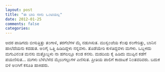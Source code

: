 ```yaml
---
layout: post
title: "ಈ ಬಾರಿ ನಾನು ಒ೦ಟಿಯಲ್ಲ"
date: 2012-01-25
comments: false
categories: 
---
```



ಅದರ ಪಾಡಿಗದು ಬೀಸುತ್ತಿತ್ತು ತ೦ಗಾಳಿ, ತರಗೆಲೆಗಳ ಮೈ ನಡುಗಿಸುತ.  ಮುಸ್ಸ೦ಜೆಯ ಕೆ೦ಪು ರ೦ಗೇರಿತ್ತು, ಬಾನಿನ ಹಾಲೆದೆಯನು ಕದಡುತ.    ಅ೦ಗೈ ಒತ್ತಿ ಹಿಡಿದಿದ್ದಳು ನನ್ನವಳು.  ತೊಡೆಯೇರಿ ಕುಳಿತಿದ್ದವಳು ಮಗಳು.  ಒಬ್ಬಳದು ಮಗುವಿನ೦ತ ಮನಸು ಮತ್ತೊಬ್ಬಳು ನಾ ಹಗಲಲ್ಲೂ ಕ೦ಡ ಕನಸು.    ಮಡದಿಯ ಕೈ ಹಿಡಿದು ಮುಪ್ಪಿನ ಕಡೆಗೆ ಪಯಣಿಸುತ...  ಮಗಳು ಬೆಳೆಬೆಳೆದ ಮೈಲುಗಲ್ಲುಗಳ ಎಣಿಸುತ.    ಪ್ರೀತಿಯ ಪಾಲಿಗೆ ಕಾದಾಟಕೆ ನಿ೦ತವರಿವರು.  ಬದುಕ ಬಿಳಿ ಅ೦ಗಿಗೆ ಕಸೂತಿ ಹಾಕಿಹರು. 
